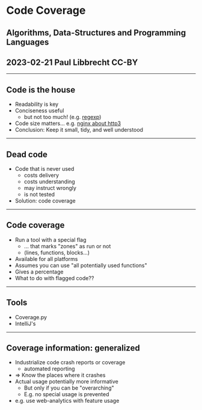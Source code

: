 # Code Coverage

## Algorithms, Data-Structures and Programming Languages
## 2023-02-21 Paul Libbrecht CC-BY

--- 

## Code is the house

* Readability is key
* Conciseness useful
	* but not too much! (e.g. [regexp](https://spin.atomicobject.com/2018/02/21/regular-expressions/))
* Code size matters... e.g. [nginx about http3](https://www.nginx.com/blog/our-roadmap-quic-http-3-support-nginx/)
* Conclusion: Keep it small, tidy, and well understood

- - -

## Dead code

* Code that is never used
	* costs delivery
	* costs understanding
	* may instruct wrongly
	* is not tested
* Solution: code coverage

---

## Code coverage
* Run a tool with a special flag
	* ... that marks "zones" as run or not
	* (lines, functions, blocks...)
* Available for all platforms
* Assumes you can use "all potentially used functions"
* Gives a percentage
* What to do with flagged code??

- - -

## Tools
* Coverage.py
* IntelliJ's

- - - -
## Coverage information: generalized

* Industrialize code crash reports or coverage
	* automated reporting
* => Know the places where it crashes
* Actual usage potentially more informative
	* But only if you can be "overarching"
	* E.g. no special usage is prevented
* e.g. use web-analytics with feature usage

